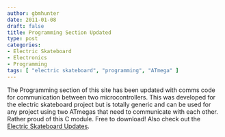 ```yaml
---
author: gbmhunter
date: 2011-01-08
draft: false
title: Programming Section Updated
type: post
categories:
- Electric Skateboard
- Electronics
- Programming
tags: [ "electric skateboard", "programming", "ATmega" ]
---
```


The Programming section of this site has been updated with comms code for communication between two microcontrollers. This was developed for the electric skateboard project but is totally generic and can be used for any project using two ATmegas that need to communicate with each other. Rather proud of this C module. Free to download!  Also check out the [Electric Skateboard Updates](/electronics/projects/electric-skateboard/electric-skateboard-updates).
